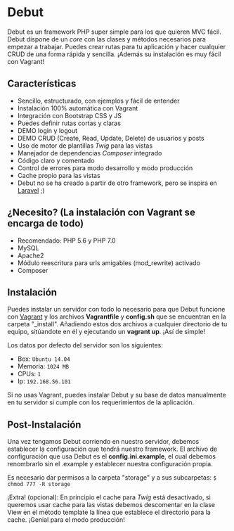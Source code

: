 # Debut
Debut es un framework PHP super simple para los que quieren MVC fácil. Debut dispone de un <i>core</i> con las clases y métodos necesarios para empezar a trabajar. Puedes crear rutas para tu aplicación y hacer cualquier CRUD de una forma rápida y sencilla. ¡Además su instalación es muy fácil con Vagrant!

## Características
<ul>
<li>Sencillo, estructurado, con ejemplos y fácil de entender</li>
<li>Instalación 100% automática con Vagrant</li>
<li>Integración con Bootstrap CSS y JS</li>
<li>Puedes definir rutas cortas y claras</li>
<li>DEMO login y logout</li>
<li>DEMO CRUD (Create, Read, Update, Delete) de usuarios y posts</li>
<li>Uso de motor de plantillas <i>Twig</i> para las vistas</li>
<li>Manejador de dependencias <i>Composer</i> integrado</li>
<li>Código claro y comentado</li>
<li>Control de errores para modo desarrollo y modo producción</li>
<li>Cache propio para las vistas</li>
<li>Debut no se ha creado a partir de otro framework, pero se inspira en <a href="https://github.com/laravel/laravel">Laravel</a> ;)</li>
</ul>

## ¿Necesito? (La instalación con Vagrant se encarga de todo)
<ul>
<li>Recomendado: PHP 5.6 y PHP 7.0</li>
<li>MySQL</li>
<li>Apache2</li>
<li>Módulo reescritura para urls amigables (mod_rewrite) activado</li>
<li>Composer</li>
</ul>

## Instalación
Puedes instalar un servidor con todo lo necesario para que Debut funcione con <a href="https://www.vagrantup.com/downloads.html">Vagrant</a> y los archivos <b>Vagrantfile</b> y <b>config.sh</b> que se encuentran en la carpeta "_install". Añadiendo estos dos archivos a cualquier directorio de tu equipo, sitúandote en él y ejecutando un <b>vagrant up</b>. ¡Así de simple!

Los datos por defecto del servidor son los siguientes:
* Box: <code>Ubuntu 14.04</code>
* Memoria: <code>1024 MB</code>
* CPUs: <code>1</code>
* Ip: <code>192.168.56.101</code>

Si no usas Vagrant, puedes instalar Debut y su base de datos manualmente en tu servidor si cumple con los requerimientos de la aplicación.

## Post-Instalación
Una vez tengamos Debut corriendo en nuestro servidor, debemos establecer la configuración que tendrá nuestro framework. El archivo de configuración que usa Debut es el <b>config.ini.example</b>, el cual debemos renombrarlo sin el .example y establecer nuestra configuración propia.

Es necesario dar permisos a la carpeta "storage" y a sus subcarpetas: <code>$ chmod 777 -R storage</code>

¡Extra! (opcional): En principio el cache para <i>Twig</i> está desactivado, si queremos usar cache para las vistas debemos descomentar en la clase View en el método template la línea que establece el directorio para la cache. ¡Genial para el modo producción!
